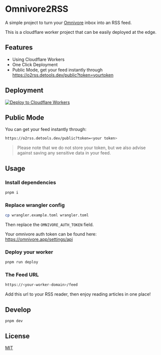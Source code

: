 # Omnivore2RSS

A simple project to turn your [Omnivore](https://omnivore.app/) inbox into an RSS feed.

This is a cloudflare worker project that can be easily deployed at the edge.

## Features
- Using Cloudflare Workers
- One Click Deployment
- Public Mode, get your feed instantly through <https://o2rss.detools.dev/public?token=yourtoken>

## Deployment

[![Deploy to Cloudflare Workers](https://deploy.workers.cloudflare.com/button)](https://deploy.workers.cloudflare.com/?url=https://github.com/savokiss/omnivore2rss)

## Public Mode

You can get your feed instantly through:

```bash
https://o2rss.detools.dev/public?token=<your token>
```

> Please note that we do not store your token, but we also advise against saving any sensitive data in your feed.


## Usage
### Install dependencies

```bash
pnpm i
```

### Replace wrangler config

```bash
cp wrangler.example.toml wrangler.toml
```

Then replace the `OMNIVORE_AUTH_TOKEN` field.

Your omnivore auth token can be found here: <https://omnivore.app/settings/api>

### Deploy your worker

```bash
pnpm run deploy
```

### The Feed URL

```bash
https://<your-worker-domain>/feed
```

Add this url to your RSS reader, then enjoy reading articles in one place!

## Develop
```
pnpm dev
```

## License

[MIT](https://choosealicense.com/licenses/mit/)
